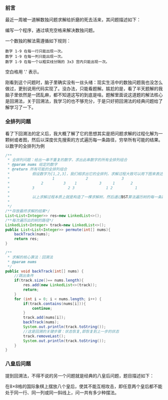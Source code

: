 ### 前言

最近一周被一道解数独问题求解给折磨的死去活来，其问题描述如下：

编写一个程序，通过填充空格来解决数独问题。

一个数独的解法需遵循如下规则：

    数字 1-9 在每一行只能出现一次。
    数字 1-9 在每一列只能出现一次。
    数字 1-9 在每一个以粗实线分隔的 3x3 宫内只能出现一次。

空白格用 '.' 表示。

刚看到这个问题时，脑子里确实没有一丝头绪：现实生活中的数独问题我也没怎么做过，更别说用代码实现了。没办法，只能看题解。尴尬的是，看了半天题解的我脑子里依然是一团乱麻，都不知道这写的到底是啥。题解里面说这道题的解法核心是回溯法，关于回溯法，我学习的也不够充分，于是只好把回溯法的经典问题给了解学习了一下。

### 全排列问题

看了下回溯法的定义后，我大概了解了它的思想其实是把问题求解的过程化解为一颗树或者图，然后以深度优先搜索的方式遍历每一条路径，穷举所有可能的结果。以数字的全排列为例

```java
/**
 * 全排列问题：给出一串不重复的数字，求出此串数字的所有全排列组合
 * @param nums 给定的数字
 * @return 所有可能的全排列组合
 *          假设数字为[1,2,3]，我们相求出它的全排列，求解过程大致可以用下图来表述
 *                   1              2               3
 *              2         3    1          3     1       2
 *          3               2 3              1 2          1
 *
 *          以上求解过程本质上就是构造了一棵求解树，然后通过BST算法遍历树的每一条路径
 *
 */
/**存放最终求解的结果*/
List<List<Integer>> res=new LinkedList<>();
/**每次遍历出的树的路径*/
LinkedList<Integer> track=new LinkedList<>();
public List<List<Integer>> permute(int[] nums){
    backTrack(nums);
    return res;
}

/**
 * 求解的核心算法：回溯法
 * @param nums
 */
public void backTrack(int[] nums) {
    //跳出条件
    if(track.size()== nums.length){
        res.add(new LinkedList<>(track));
        return;
    }
    for (int i = 0; i < nums.length; i++) {
        if(track.contains(nums[i])){
            continue;
        }
        track.add(nums[i]);
        backTrack(nums);
        System.out.println(track.toString());
        //这是回溯的关键步骤：状态恢复,即恢复到上一步的状态  
        track.removeLast();
        System.out.println(track.toString());
    }
}
```

### 八皇后问题

提到回溯法，不得不说的另一个问题就是经典的八皇后问题，题目描述如下：

在8×8格的国际象棋上摆放八个皇后，使其不能互相攻击，即任意两个皇后都不能处于同一行、同一列或同一斜线上，问一共有多少种摆法。

 